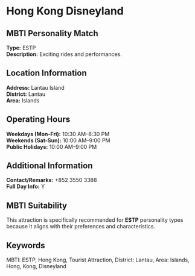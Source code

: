 # Hong Kong Disneyland

## MBTI Personality Match
**Type:** ESTP  
**Description:** Exciting rides and performances.

## Location Information
**Address:** Lantau Island  
**District:** Lantau  
**Area:** Islands

## Operating Hours
**Weekdays (Mon-Fri):** 10:30 AM–8:30 PM  
**Weekends (Sat-Sun):** 10:00 AM–9:00 PM  
**Public Holidays:** 10:00 AM–9:00 PM

## Additional Information
**Contact/Remarks:** +852 3550 3388  
**Full Day Info:** Y

## MBTI Suitability
This attraction is specifically recommended for **ESTP** personality types because it aligns with their preferences and characteristics.

## Keywords
MBTI: ESTP, Hong Kong, Tourist Attraction, District: Lantau, Area: Islands, Hong, Kong, Disneyland
